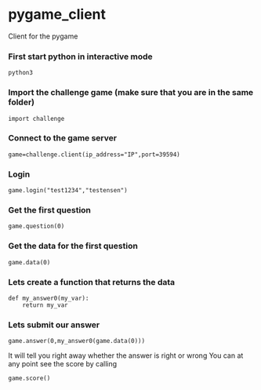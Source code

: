 # pygame_client
Client for the pygame

### First start python in interactive mode
```python3```
### Import the challenge game (make sure that you are in the same folder)
```import challenge```
### Connect to the game server
```game=challenge.client(ip_address="IP",port=39594)```
### Login 
```game.login("test1234","testensen")```

### Get the first question
```game.question(0)```
### Get the data for the first question
```game.data(0)```
### Lets create a function that returns the data
```
def my_answer0(my_var):
    return my_var
```
### Lets submit our answer
```game.answer(0,my_answer0(game.data(0)))```

It will tell you right away whether the answer is right or wrong
You can at any point see the score by calling 

```game.score()```
